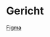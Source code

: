 # Gericht

[Figma]([https://www.figma.com/file/rBPhyFPIevmrH6aX2UlgoM/Gericht?node-id=8%3A2&mode=dev](https://www.figma.com/file/2FoXy7zE6gE9gATPzAvYx2/%D0%9D%D0%B5%D1%87%D1%82%D0%BE-%E2%84%961-(Copy)?type=design&node-id=0%3A1&mode=design&t=qxorje6lx2Sk7krI-1)https://www.figma.com/file/2FoXy7zE6gE9gATPzAvYx2/%D0%9D%D0%B5%D1%87%D1%82%D0%BE-%E2%84%961-(Copy)?type=design&node-id=0%3A1&mode=design&t=qxorje6lx2Sk7krI-1)
